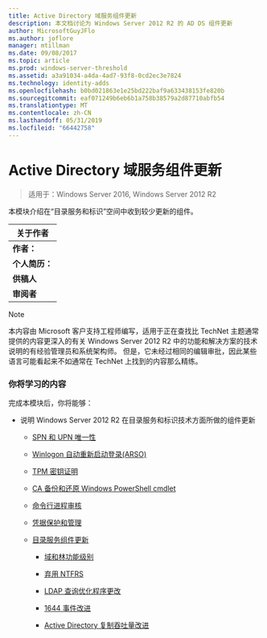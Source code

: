 ```yaml
---
title: Active Directory 域服务组件更新
description: 本文档讨论为 Windows Server 2012 R2 的 AD DS 组件更新
author: MicrosoftGuyJFlo
ms.author: joflore
manager: mtillman
ms.date: 09/08/2017
ms.topic: article
ms.prod: windows-server-threshold
ms.assetid: a3a91034-a4da-4ad7-93f8-0cd2ec3e7824
ms.technology: identity-adds
ms.openlocfilehash: b0bd021863e1e25bd222baf9a633438153fe820b
ms.sourcegitcommit: eaf071249b6eb6b1a758b38579a2d87710abfb54
ms.translationtype: MT
ms.contentlocale: zh-CN
ms.lasthandoff: 05/31/2019
ms.locfileid: "66442758"
---
```

# <a name="active-directory-domain-services-component-updates"></a>Active Directory 域服务组件更新

>适用于：Windows Server 2016, Windows Server 2012 R2

本模块介绍在“目录服务和标识”空间中收到较少更新的组件。  


| 关于作者 |
|------------------|
|   **作者：**    |
|     **个人简历：**     |
| **供稿人** |
|  **审阅者**   |

> [!NOTE]  
> 本内容由 Microsoft 客户支持工程师编写，适用于正在查找比 TechNet 主题通常提供的内容更深入的有关 Windows Server 2012 R2 中的功能和解决方案的技术说明的有经验管理员和系统架构师。 但是，它未经过相同的编辑审批，因此某些语言可能看起来不如通常在 TechNet 上找到的内容那么精练。  

### <a name="what-you-will-learn"></a>你将学习的内容  
完成本模块后，你将能够：  

-   说明 Windows Server 2012 R2 在目录服务和标识技术方面所做的组件更新  

    -   [SPN 和 UPN 唯一性](../../../ad-ds/manage/component-updates/SPN-and-UPN-uniqueness.md)  

    -   [Winlogon 自动重新启动登录&#40;ARSO&#41;](../../../ad-ds/manage/component-updates/Winlogon-Automatic-Restart-Sign-On--ARSO-.md)  

    -   [TPM 密钥证明](../../../ad-ds/manage/component-updates/TPM-Key-Attestation.md)  

    -   [CA 备份和还原 Windows PowerShell cmdlet](../../../ad-ds/manage/component-updates/CA-Backup-and-Restore-Windows-PowerShell-cmdlets.md)  

    -   [命令行进程审核](../../../ad-ds/manage/component-updates/Command-line-process-auditing.md)  

    -   [凭据保护和管理](https://technet.microsoft.com/library/dn408190.aspx)  

    -   [目录服务组件更新](../../../ad-ds/manage/component-updates/Directory-Services-component-updates.md)  

        -   [域和林功能级别](../../../ad-ds/manage/component-updates/../../../ad-ds/manage/component-updates/Directory-Services-component-updates.md#BKMK_FL)  

        -   [弃用 NTFRS](../../../ad-ds/manage/component-updates/Directory-Services-component-updates.md#BKMK_NTFRS)  

        -   [LDAP 查询优化程序更改](../../../ad-ds/manage/component-updates/../../../ad-ds/manage/component-updates/Directory-Services-component-updates.md#BKMK_LDAPQuery)  

        -   [1644 事件改进](../../../ad-ds/manage/component-updates/Directory-Services-component-updates.md#BKMK_1644)  

        -   [Active Directory 复制吞吐量改进](../../../ad-ds/manage/component-updates/../../../ad-ds/manage/component-updates/Directory-Services-component-updates.md#BKMK_ADRepl)  



